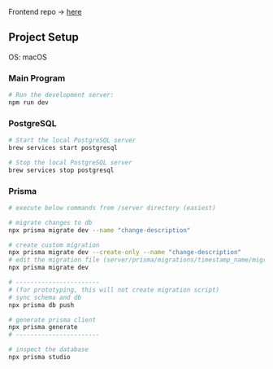 Frontend repo → [here](https://github.com/Amon3141/ghibli-forum-frontend)

## Project Setup
OS: macOS

### Main Program
```bash
# Run the development server:
npm run dev
```

### PostgreSQL
```bash
# Start the local PostgreSQL server
brew services start postgresql

# Stop the local PostgreSQL server
brew services stop postgresql
```

### Prisma
```bash
# execute below commands from /server directory (easiest)

# migrate changes to db
npx prisma migrate dev --name "change-description"

# create custom migration
npx prisma migrate dev --create-only --name "change-description"
# edit the migration file (server/prisma/migrations/timestamp_name/migration.sql)
npx prisma migrate dev

# -----------------------
# (for prototyping, this will not create migration script)
# sync schema and db
npx prisma db push

# generate prisma client
npx prisma generate
# -----------------------

# inspect the database
npx prisma studio
```
